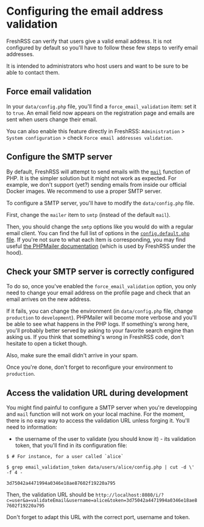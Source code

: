 # Configuring the email address validation

FreshRSS can verify that users give a valid email address. It is not
configured by default so you'll have to follow these few steps to verify
email addresses.

It is intended to administrators who host users and want to be sure to be
able to contact them.

## Force email validation

In your `data/config.php` file, you'll find a `force_email_validation` item:
set it to `true`. An email field now appears on the registration page and
emails are sent when users change their email.

You can also enable this feature directly in FreshRSS: `Administration` >
`System configuration` > check `Force email addresses validation`.

## Configure the SMTP server

By default, FreshRSS will attempt to send emails with the
[`mail`](https://www.php.net/manual/en/function.mail.php)  function of
PHP. It is the simpler solution but it might not work as expected.  For
example, we don't support (yet?) sending emails from inside our official
Docker images. We recommend to use a proper SMTP server.

To configure a SMTP server, you'll have to modify the `data/config.php`
file.

First, change the `mailer` item to `smtp` (instead of the default `mail`).

Then, you should change the `smtp` options like you would do with a regular
email client. You can find the full list of options in the
[`config.default.php` file](/config.default.php).  If you're not sure to
what each item is corresponding, you may find useful [the PHPMailer
documentation](http://phpmailer.github.io/PHPMailer/classes/PHPMailer.PHPMailer.PHPMailer.html#properties)
(which is used by FreshRSS under the hood).

## Check your SMTP server is correctly configured

To do so, once you've enabled the `force_email_validation` option, you only
need to change your email address on the profile page and check that an
email arrives on the new address.

If it fails, you can change the environment (in `data/config.php` file,
change `production` to `development`). PHPMailer will become more verbose
and you'll be able to see what happens in the PHP logs. If something's wrong
here, you'll probably better served by asking to your favorite search engine
than asking us.  If you think that something's wrong in FreshRSS code, don't
hesitate to open a ticket though.

Also, make sure the email didn't arrive in your spam.

Once you're done, don't forget to reconfigure your environment to
`production`.

## Access the validation URL during development

You might find painful to configure a SMTP server when you're developping
and `mail` function will not work on your local machine. For the moment,
there is no easy way to access the validation URL unless forging it. You'll
need to information:

- the username of the user to validate (you should know it)  - its
validation token, that you'll find in its configuration file:

```console
$ # For instance, for a user called `alice`

$ grep email_validation_token data/users/alice/config.php | cut -d \' -f 4 -

3d75042a4471994a0346e18ae87602f19220a795

```


Then, the validation URL should be
`http://localhost:8080/i/?c=user&a=validateEmail&username=alice&token=3d75042a4471994a0346e18ae87602f19220a795`

Don't forget to adapt this URL with the correct port, username and token.
